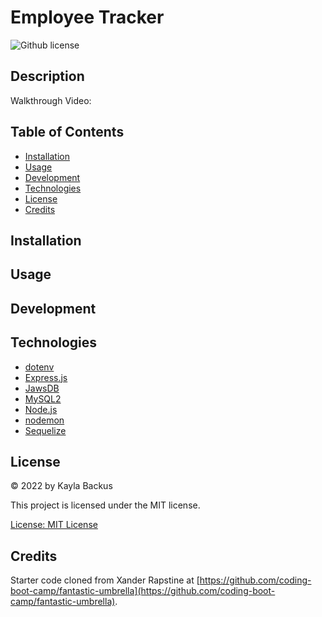 # Employee Tracker
![Github license](https://img.shields.io/badge/license-MIT-blue.svg)

## Description
Walkthrough Video:

## Table of Contents
- [Installation](#installation)
- [Usage](#usage)
- [Development](#development)
- [Technologies](#technologies)
- [License](#license)
- [Credits](#credits)

## Installation

## Usage

## Development

## Technologies
- [dotenv](https://www.npmjs.com/package/dotenv)
- [Express.js](https://expressjs.com/)
- [JawsDB](https://elements.heroku.com/addons/jawsdb)
- [MySQL2](https://www.npmjs.com/package/mysql2)
- [Node.js](https://nodejs.dev/)
- [nodemon](https://www.npmjs.com/package/nodemon)
- [Sequelize](https://www.npmjs.com/package/sequelize)


## License
&copy; 2022 by Kayla Backus

This project is licensed under the MIT license.

[License: MIT License](https://opensource.org/licenses/MIT)

## Credits
Starter code cloned from Xander Rapstine at [https://github.com/coding-boot-camp/fantastic-umbrella](https://github.com/coding-boot-camp/fantastic-umbrella).